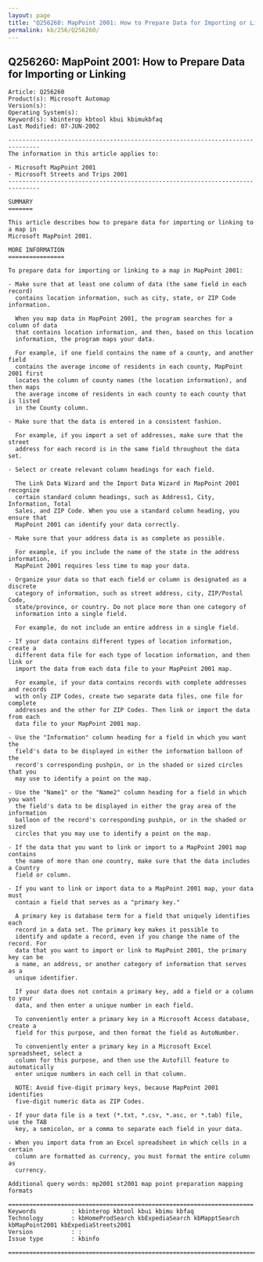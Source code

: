 ```yaml
---
layout: page
title: "Q256260: MapPoint 2001: How to Prepare Data for Importing or Linking"
permalink: kb/256/Q256260/
---
```


## Q256260: MapPoint 2001: How to Prepare Data for Importing or Linking

	Article: Q256260
	Product(s): Microsoft Automap
	Version(s): 
	Operating System(s): 
	Keyword(s): kbinterop kbtool kbui kbimukbfaq
	Last Modified: 07-JUN-2002
	
	-------------------------------------------------------------------------------
	The information in this article applies to:
	
	- Microsoft MapPoint 2001 
	- Microsoft Streets and Trips 2001 
	-------------------------------------------------------------------------------
	
	SUMMARY
	=======
	
	This article describes how to prepare data for importing or linking to a map in
	Microsoft MapPoint 2001.
	
	MORE INFORMATION
	================
	
	To prepare data for importing or linking to a map in MapPoint 2001:
	
	- Make sure that at least one column of data (the same field in each record)
	  contains location information, such as city, state, or ZIP Code information.
	
	  When you map data in MapPoint 2001, the program searches for a column of data
	  that contains location information, and then, based on this location
	  information, the program maps your data.
	
	  For example, if one field contains the name of a county, and another field
	  contains the average income of residents in each county, MapPoint 2001 first
	  locates the column of county names (the location information), and then maps
	  the average income of residents in each county to each county that is listed
	  in the County column.
	
	- Make sure that the data is entered in a consistent fashion.
	
	  For example, if you import a set of addresses, make sure that the street
	  address for each record is in the same field throughout the data set.
	
	- Select or create relevant column headings for each field.
	
	  The Link Data Wizard and the Import Data Wizard in MapPoint 2001 recognize
	  certain standard column headings, such as Address1, City, Information, Total
	  Sales, and ZIP Code. When you use a standard column heading, you ensure that
	  MapPoint 2001 can identify your data correctly.
	
	- Make sure that your address data is as complete as possible.
	
	  For example, if you include the name of the state in the address information,
	  MapPoint 2001 requires less time to map your data.
	
	- Organize your data so that each field or column is designated as a discrete
	  category of information, such as street address, city, ZIP/Postal Code,
	  state/province, or country. Do not place more than one category of
	  information into a single field.
	
	  For example, do not include an entire address in a single field.
	
	- If your data contains different types of location information, create a
	  different data file for each type of location information, and then link or
	  import the data from each data file to your MapPoint 2001 map.
	
	  For example, if your data contains records with complete addresses and records
	  with only ZIP Codes, create two separate data files, one file for complete
	  addresses and the other for ZIP Codes. Then link or import the data from each
	  data file to your MapPoint 2001 map.
	
	- Use the "Information" column heading for a field in which you want the
	  field's data to be displayed in either the information balloon of the
	  record's corresponding pushpin, or in the shaded or sized circles that you
	  may use to identify a point on the map.
	
	- Use the "Name1" or the "Name2" column heading for a field in which you want
	  the field's data to be displayed in either the gray area of the information
	  balloon of the record's corresponding pushpin, or in the shaded or sized
	  circles that you may use to identify a point on the map.
	
	- If the data that you want to link or import to a MapPoint 2001 map contains
	  the name of more than one country, make sure that the data includes a Country
	  field or column.
	
	- If you want to link or import data to a MapPoint 2001 map, your data must
	  contain a field that serves as a "primary key."
	
	  A primary key is database term for a field that uniquely identifies each
	  record in a data set. The primary key makes it possible to
	  identify and update a record, even if you change the name of the record. For
	  data that you want to import or link to MapPoint 2001, the primary key can be
	  a name, an address, or another category of information that serves as a
	  unique identifier.
	
	  If your data does not contain a primary key, add a field or a column to your
	  data, and then enter a unique number in each field.
	
	  To conveniently enter a primary key in a Microsoft Access database, create a
	  field for this purpose, and then format the field as AutoNumber.
	
	  To conveniently enter a primary key in a Microsoft Excel spreadsheet, select a
	  column for this purpose, and then use the Autofill feature to automatically
	  enter unique numbers in each cell in that column.
	
	  NOTE: Avoid five-digit primary keys, because MapPoint 2001 identifies
	  five-digit numeric data as ZIP Codes.
	
	- If your data file is a text (*.txt, *.csv, *.asc, or *.tab) file, use the TAB
	  key, a semicolon, or a comma to separate each field in your data.
	
	- When you import data from an Excel spreadsheet in which cells in a certain
	  column are formatted as currency, you must format the entire column as
	  currency.
	
	Additional query words: mp2001 st2001 map point preparation mapping formats
	
	======================================================================
	Keywords          : kbinterop kbtool kbui kbimu kbfaq
	Technology        : kbHomeProdSearch kbExpediaSearch kbMapptSearch kbMapPoint2001 kbExpediaStreets2001
	Version           : :
	Issue type        : kbinfo
	
	=============================================================================
	
